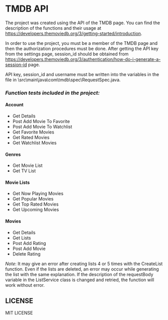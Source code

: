 # TMDB API

The project was created using the API of the TMDB page. You can find the description of the functions and their usage at https://developers.themoviedb.org/3/getting-started/introduction.

In order to use the project, you must be a member of the TMDB page and then the authorization procedures must be done. After getting the API key from the settings page, session_id should be obtained from https://developers.themoviedb.org/3/authentication/how-do-i-generate-a-session-id page.

API key, session_id and username must be written into the variables in the file in \src\main\java\com\tmdb\spec\RequestSpec.java.

### *Function tests included in the project:*

#### Account
- Get Details
- Post Add Movie To Favorite
- Post Add Movie To Watchlist
- Get Favorite Movies
- Get Rated Movies
- Get Watchlist Movies

#### Genres
- Get Movie List
- Get TV List

#### Movie Lists
- Get Now Playing Movies
- Get Popular Movies
- Get Top Rated Movies
- Get Upcoming Movies

#### Movies
- Get Details
- Get Lists 
- Post Add Rating
- Post Add Movie
- Delete Rating

*Note*: It may give an error after creating lists 4 or 5 times with the CreateList function. Even if the lists are deleted, an error may occur while generating the list with the same explanation. If the description of the requestBody variable in the ListService class is changed and retried, the function will work without error.

## LICENSE
MIT LICENSE
